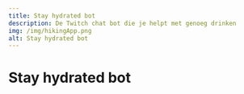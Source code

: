 ```yaml
---
title: Stay hydrated bot
description: De Twitch chat bot die je helpt met genoeg drinken
img: /img/hikingApp.png
alt: Stay hydrated bot
---
```


# Stay hydrated bot

